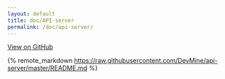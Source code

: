 ```yaml
---
layout: default
title: doc/API-server
permalink: /doc/api-server/
---
```

<span class="pull-right">
<a class="dm-grey" href="https://github.com/DevMine/api-server">View on GitHub <i class="fa fa-github"></i></a>
</span>

{% remote_markdown https://raw.githubusercontent.com/DevMine/api-server/master/README.md %}
